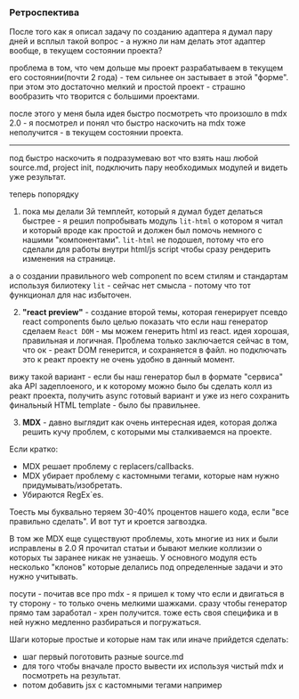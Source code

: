 ###  Ретроспектива

После того как я описал задачу по созданию адаптера я думал пару дней и всплыл такой вопрос - а нужно ли нам делать этот адаптер вообще, в текущем состоянии проекта?

проблема в том, что чем дольше мы проект разрабатываем в текущем его состоянии(почти 2 года) - тем сильнее он застывает в этой "форме".
при этом это достаточно мелкий и простой проект  - страшно вообразить что творится с большими проектами.

после этого у меня была идея быстро посмотреть что произошло в mdx 2.0 - я посмотрел и понял что быстро наскочить на mdx тоже неполучится - в текущем состоянии проекта.

---

под быстро наскочить я подразумеваю вот что  взять наш любой source.md, project init, подключить пару необходимых модулей и видеть уже результат.


теперь попорядку

1. пока мы делали 3й темплейт, который я думал будет делаться быстрее - я решил попробывать модуль `lit-html` о котором я читал и который вроде как простой и должен был помочь немного с нашими "компонентами". `lit-html` не подошел, потому что его сделали для работы внутри html/js script чтобы сразу рендерить изменения на странице. 

а о создании правильного web component по всем стилям и стандартам используя билиотеку `lit` - сейчас нет смысла - потому что тот функционал для нас избыточен. 

2. **"react preview"** - создание второй темы, которая генерирует псевдо react components было целью показать что если наш генератор сделаем `React DOM` - мы можем генерить html из react. идея хорошая, правильная и логичная. Проблема только заключается сейчас в том, что ок - реакт DOM генерится, и сохраняется в файл. но подключать это к реакт проекту не очень удобно в данный момент.
 
вижу такой вариант - если бы наш генератор был в формате "сервиса" aka API задеплоеного, и к которому можно было бы сделать колл из реакт проекта, получить async готовый вариант и уже из него сохранить финальный HTML template - было бы правильнее.

3. **MDX** - давно выглядит как очень интересная идея, которая должа решить кучу проблем, с которыми мы сталкиваемся на проекте. 

Если кратко:
- MDX решает проблему с replacers/callbacks. 
- MDX убирает проблему с кастомными тегами, которые нам нужно придумывать/изобретать. 
- Убираются RegEx`es. 
 
Тоесть мы буквально теряем 30-40% процентов нашего кода, если "все правильно сделать". 
И вот тут и кроется загвоздка. 

В том же MDX еще существуют проблемы, хоть многие из них и были исправлены в 2.0
Я прочитал статьи и бывают мелкие коллизии о которых ты заранее никак не узнаешь. У основного модуля есть несколько "клонов" которые делались под определенные задачи и это нужно учитывать.

посути - почитав все про mdx - я пришел к тому что если и двигаться в ту сторону - то только очень мелкими шажками. сразу чтобы генератор прямо там заработал - хрен получится. тоже есть своя специфика и в ней нужно медленно разбираться и погружаться. 



Шаги которые простые и которые нам так или иначе прийдется сделать:
- шаг первый поготовить разные source.md 
- для того чтобы вначале просто вывести их используя чистый mdx и посмотреть на результат.
- потом добавить jsx с кастомными тегами например
